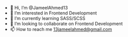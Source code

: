 - 👋 Hi, I’m @JameelAhmed13
- 👀 I’m interested in Frontend Development
- 🌱 I’m currently learning SASS/SCSS
- 💞️ I’m looking to collaborate on Frontend Development
- 📫 How to reach me 13jameelahmed@gmail.com

<!---
JameelAhmed13/JameelAhmed13 is a ✨ special ✨ repository because its `README.md` (this file) appears on your GitHub profile.
You can click the Preview link to take a look at your changes.
--->
